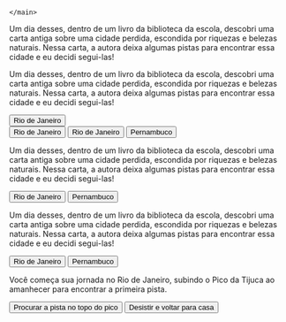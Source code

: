 # <!DOCTYPE html>
<html lang="en">
<head>
    <meta charset="UTF-8">
    <meta name="viewport" content="width=device-width, initial-scale=1.0">
    <title>Document</title>
</head>
<body>
    
</body>
</html>
<!DOCTYPE html>
<html lang="pt-BR">
<head>
    <meta charset="UTF-8">
    <meta name="viewport" content="width=device-width, initial-scale=1.0">
    <title>Em busca da cidade perdida</title>
</head>
<body>
    <main>


    </main>
        
        
        
        
</body>
</html>
<!DOCTYPE html>
<html lang="pt-BR">
<head>
    <meta charset="UTF-8">
    <meta name="viewport" content="width=device-width, initial-scale=1.0">
    <title>Em busca da cidade perdida</title>
</head>
<body>
    <main>
          <div>
             <p>Um dia desses, dentro de um livro da biblioteca da escola, descobri uma carta antiga sobre uma cidade perdida, escondida por riquezas e belezas naturais. Nessa carta, a autora deixa algumas pistas para encontrar essa cidade e eu decidi segui-las!</p>
          </div>
    </main>
        
        
        
        
</body>
</html>
<!DOCTYPE html>
<html lang="pt-BR">
<head>
    <meta charset="UTF-8">
    <meta name="viewport" content="width=device-width, initial-scale=1.0">
    <title>Em busca da cidade perdida</title>
</head>
<body>
    <main>
          <div>
             <p>Um dia desses, dentro de um livro da biblioteca da escola, descobri uma carta antiga sobre uma cidade perdida, escondida por riquezas e belezas naturais. Nessa carta, a autora deixa algumas pistas para encontrar essa cidade e eu decidi segui-las!</p>
       	 <button> Rio de Janeiro </button>
          </div>
    </main>
        
        
        
        
</body>
</html>
<button class="btn-proximo" data-proximo="1">Rio de Janeiro</button>
<button class="btn-proximo" data-proximo="1">Rio de Janeiro</button>
<button class="btn-proximo" data-proximo="2">Pernambuco</button>
<div class="passo ativo" id="passo-0">
    <p>Um dia desses, dentro de um livro da biblioteca da escola, descobri uma carta antiga sobre uma cidade perdida, escondida por riquezas e belezas naturais. Nessa carta, a autora deixa algumas pistas para encontrar essa cidade e eu decidi segui-las!</p>
    <button class="btn-proximo" data-proximo="1">Rio de Janeiro</button>
    <button class="btn-proximo" data-proximo="2">Pernambuco</button>
</div>
<main>
    <div class="passo ativo" id="passo-0">
        <p>Um dia desses, dentro de um livro da biblioteca da escola, descobri uma carta antiga sobre uma cidade perdida, escondida por riquezas e belezas naturais. Nessa carta, a autora deixa algumas pistas para encontrar essa cidade e eu decidi segui-las!</p>
        <button class="btn-proximo" data-proximo="1">Rio de Janeiro</button>
        <button class="btn-proximo" data-proximo="2">Pernambuco</button>
    </div>
    <div class="passo" id="passo-1">
        <p>Você começa sua jornada no Rio de Janeiro, subindo o Pico da Tijuca ao amanhecer para encontrar a primeira pista.</p>
        <button class="btn-proximo" data-proximo="3">Procurar a pista no topo do pico</button>
        <button class="btn-proximo" data-proximo="4">Desistir e voltar para casa</button>
    </div>
    </main>
